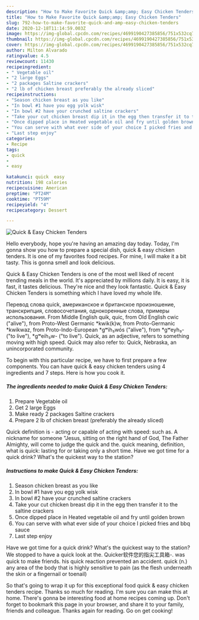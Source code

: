 ```yaml
---
description: "How to Make Favorite Quick &amp;amp; Easy Chicken Tenders"
title: "How to Make Favorite Quick &amp;amp; Easy Chicken Tenders"
slug: 792-how-to-make-favorite-quick-and-amp-easy-chicken-tenders
date: 2020-12-18T11:14:59.003Z
image: https://img-global.cpcdn.com/recipes/4699190427385856/751x532cq70/quick-easy-chicken-tenders-recipe-main-photo.jpg
thumbnail: https://img-global.cpcdn.com/recipes/4699190427385856/751x532cq70/quick-easy-chicken-tenders-recipe-main-photo.jpg
cover: https://img-global.cpcdn.com/recipes/4699190427385856/751x532cq70/quick-easy-chicken-tenders-recipe-main-photo.jpg
author: Milton Alvarado
ratingvalue: 4.5
reviewcount: 11430
recipeingredient:
- " Vegetable oil"
- "2 large Eggs"
- "2 packages Saltine crackers"
- "2 lb of chicken breast preferably the already sliced"
recipeinstructions:
- "Season chicken breast as you like"
- "In bowl #1 have you egg yolk wisk"
- "In bowl #2 have your crunched saltine crackers"
- "Take your cut chicken breast dip it in the egg then transfer it to the saltine crackers"
- "Once dipped place in Heated vegetable oil and fry until golden brown"
- "You can serve with what ever side of your choice I picked fries and bbq sauce"
- "Last step enjoy"
categories:
- Recipe
tags:
- quick
- 
- easy

katakunci: quick  easy 
nutrition: 198 calories
recipecuisine: American
preptime: "PT24M"
cooktime: "PT59M"
recipeyield: "4"
recipecategory: Dessert

---
```



![Quick &amp; Easy Chicken Tenders](https://img-global.cpcdn.com/recipes/4699190427385856/751x532cq70/quick-easy-chicken-tenders-recipe-main-photo.jpg)

Hello everybody, hope you're having an amazing day today. Today, I'm gonna show you how to prepare a special dish, quick &amp; easy chicken tenders. It is one of my favorites food recipes. For mine, I will make it a bit tasty. This is gonna smell and look delicious.

Quick &amp; Easy Chicken Tenders is one of the most well liked of recent trending meals in the world. It's appreciated by millions daily. It is easy, it is fast, it tastes delicious. They're nice and they look fantastic. Quick &amp; Easy Chicken Tenders is something which I have loved my whole life.

Перевод слова quick, американское и британское произношение, транскрипция, словосочетания, однокоренные слова, примеры использования. From Middle English quik, quic, from Old English cwic (&#34;alive&#34;), from Proto-West Germanic *kwik(k)w, from Proto-Germanic *kwikwaz, from Proto-Indo-European *gʷih₃wós (&#34;alive&#34;), from *gʷeyh₃- (&#34;to live&#34;), *gʷeih₃w- (&#34;to live&#34;). Quick, as an adjective, refers to something moving with high speed. Quick may also refer to: Quick, Nebraska, an unincorporated community.


To begin with this particular recipe, we have to first prepare a few components. You can have quick &amp; easy chicken tenders using 4 ingredients and 7 steps. Here is how you cook it.

<!--inarticleads1-->

##### The ingredients needed to make Quick &amp; Easy Chicken Tenders:

1. Prepare  Vegetable oil
1. Get 2 large Eggs
1. Make ready 2 packages Saltine crackers
1. Prepare 2 lb of chicken breast (preferably the already sliced)


Quick definition is - acting or capable of acting with speed: such as. A nickname for someone &#34;Jesus, sitting on the right hand of God, The Father Almighty, will come to judge the quick and the. quick meaning, definition, what is quick: lasting for or taking only a short time. Have we got time for a quick drink? What&#39;s the quickest way to the station? 

<!--inarticleads2-->

##### Instructions to make Quick &amp; Easy Chicken Tenders:

1. Season chicken breast as you like
1. In bowl #1 have you egg yolk wisk
1. In bowl #2 have your crunched saltine crackers
1. Take your cut chicken breast dip it in the egg then transfer it to the saltine crackers
1. Once dipped place in Heated vegetable oil and fry until golden brown
1. You can serve with what ever side of your choice I picked fries and bbq sauce
1. Last step enjoy


Have we got time for a quick drink? What&#39;s the quickest way to the station? We stopped to have a quick look at the. Quicker软件您的指尖工具箱-. was quick to make friends. his quick reaction prevented an accident. quick (n.) any area of the body that is highly sensitive to pain (as the flesh underneath the skin or a fingernail or toenail) 

So that's going to wrap it up for this exceptional food quick &amp; easy chicken tenders recipe. Thanks so much for reading. I'm sure you can make this at home. There's gonna be interesting food at home recipes coming up. Don't forget to bookmark this page in your browser, and share it to your family, friends and colleague. Thanks again for reading. Go on get cooking!
